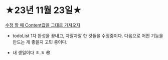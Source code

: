 # ★23년 11월 23일★

[수정 할 때 Content값을 그대로 가져오자](https://studysmart.tistory.com/95)

- todoList 1차 완성을 끝내고, 자잘자잘 한 것들을 수정중이다. 다음으로 어떤 기능을 만드는 게 좋을지 고민 중이다.

- 내 생일이다 ㅎ.ㅎ 😎